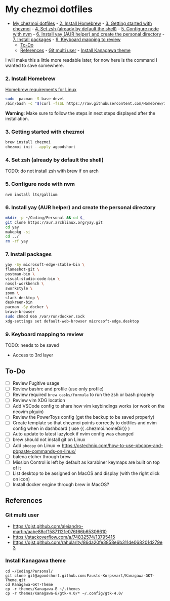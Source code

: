 # My chezmoi dotfiles

<!--toc:start-->

- [My chezmoi dotfiles](#my-chezmoi-dotfiles) - [2. Install Homebrew](#2-install-homebrew) - [3. Getting started with chezmoi](#3-getting-started-with-chezmoi) - [4. Set zsh (already by default the shell)](#4-set-zsh-already-by-default-the-shell) - [5. Configure node with nvm](#5-configure-node-with-nvm) - [6. Install yay (AUR helper) and create the personal directory](#6-install-yay-aur-helper-and-create-the-personal-directory) - [7. Install packages](#7-install-packages) - [9. Keyboard mapping to review](#9-keyboard-mapping-to-review)
  - [To-Do](#to-do)
  - [References](#references) - [Git multi user](#git-multi-user) - [Install Kanagawa theme](#install-kanagawa-theme)
  <!--toc:end-->

I will make this a little more readable later, for now here is the command I wanted to save somewhere.

### 2. Install Homebrew

[Homebrew requirements for Linux](https://docs.brew.sh/Homebrew-on-Linux#requirements)

```sh
sudo  pacman -S base-devel
/bin/bash -c "$(curl -fsSL https://raw.githubusercontent.com/Homebrew/install/HEAD/install.sh)"
```

**Warning**: Make sure to follow the steps in next steps displayed after the installation.

### 3. Getting started with chezmoi

```sh
brew install chezmoi
chezmoi init --apply agoodshort
```

### 4. Set zsh (already by default the shell)

TODO: do not install zsh with brew if on arch

### 5. Configure node with nvm

```
nvm install lts/gallium
```

### 6. Install yay (AUR helper) and create the personal directory

```sh
mkdir -p ~/Coding/Personal && cd $_
git clone https://aur.archlinux.org/yay.git
cd yay
makepkg -si
cd ../
rm -rf yay
```

### 7. Install packages

```sh
yay -Sy microsoft-edge-stable-bin \
flameshot-git \
postman-bin \
visual-studio-code-bin \
nosql-workbench \
sworkstyle \
zoom \
slack-desktop \
deskreen-bin
pacman -Sy docker \
brave-browser
sudo chmod 666 /var/run/docker.sock
xdg-settings set default-web-browser microsoft-edge.desktop
```

### 9. Keyboard mapping to review

TODO: needs to be saved

- Access to 3rd layer

## To-Do

- [ ] Review Fugitive usage
- [ ] Review bashrc and profile (use only profile)
- [ ] Review required `brew casks/formula` to run the zsh or bash properly
- [ ] Review vim XDG location
- [ ] Add VSCode config to share how vim keybindings works (or work on the neovim plguin)
- [ ] Review the PowerToys config (get the backup to be saved properly)
- [ ] Create template so that chezmoi points correctly to dotfiles and nvim config when in dashboard ( use {{ .chezmoi.homeDir}} )
- [ ] Auto update to latest lazylock if nvim config was changed
- [ ] brew should not install git on Linux
- [ ] Add `pbcopy` on Linux => https://ostechnix.com/how-to-use-pbcopy-and-pbpaste-commands-on-linux/
- [ ] balena etcher through brew
- [ ] Mission Control is left by default as karabiner keymaps are built on top of it
- [ ] List desktop to be assigned on MacOS and display (with the right click on icon)
- [ ] Install docker engine through brew in MacOS?

## References

### Git multi user

- https://gist.github.com/alejandro-martin/aabe88cf15871121e076f66b65306610
- https://stackoverflow.com/a/74832574/13795415
- https://gist.github.com/rahularity/86da20fe3858e6b311de068201d279e3

### Install Kanagawa theme

```
cd ~/Coding/Personal/
git clone git@agoodshort.github.com:Fausto-Korpsvart/Kanagawa-GKT-Theme.git
cd Kanagawa-GKT-Theme
cp -r themes/Kanagawa-B ~/.themes
cp -r themes/Kanagawa-B/gtk-4.0/* ~/.config/gtk-4.0/
```
